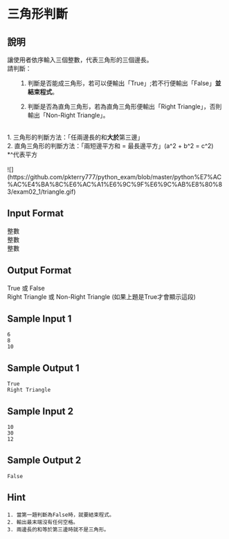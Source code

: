 # 三角形判斷 #

## 說明 ##

讓使用者依序輸入三個整數，代表三角形的三個邊長。<br>
請判斷：<br>
<ol>

1. 判斷是否能成三角形，若可以便輸出「True」;若不行便輸出「False」<b>並結束程式</b>。<br>

2. 判斷是否為直角三角形，若為直角三角形便輸出「Right Triangle」，否則輸出「Non-Right Triangle」。
</ol>
<br>
1. 三角形的判斷方法：「任兩邊長的和<b>大於</b>第三邊」<br>
2. 直角三角形的判斷方法：「兩短邊平方和 = 最長邊平方」(a^2 + b^2 = c^2)<br>
*^代表平方<br>
<br>
![](https://github.com/pkterry777/python_exam/blob/master/python%E7%AC%AC%E4%BA%8C%E6%AC%A1%E6%9C%9F%E6%9C%AB%E8%80%83/exam02_1/triangle.gif) <br>


## Input Format ##

整數<br>
整數<br>
整數<br>

## Output Format ##

True 或 False<br>
Right Triangle 或 Non-Right Triangle (如果上題是True才會顯示這段) <br>

## Sample Input 1 ##
```
6
8
10
```

## Sample Output 1 ##
```
True
Right Triangle
```

## Sample Input 2 ##
```
10
30
12
```

## Sample Output 2 ##
```
False
```
## Hint ##

```
1. 當第一題判斷為False時，就要結束程式。
2. 輸出最末端沒有任何空格。
3. 兩邊長的和等於第三邊時就不是三角形。

```
